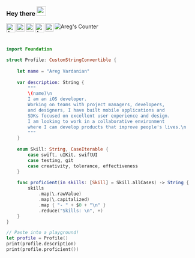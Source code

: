 ### Hey there <img src="https://media.giphy.com/media/hvRJCLFzcasrR4ia7z/giphy.gif" width="25px">

<a href="https://career.habr.com/aregv">
  <img align="left" alt="Areg's Habr" width="24px" src="https://cdn.icon-icons.com/icons2/2389/PNG/512/habr_logo_icon_145210.png" />
</a>
<a href="https://twitter.com/aregvardani">
  <img align="left" alt="Areg's | Twitter" width="22px" src="https://raw.githubusercontent.com/peterthehan/peterthehan/master/assets/twitter.svg" />
</a>
<a href="https://www.linkedin.com/in/areg-vardanian-b21b34225">
  <img align="left" alt="Areg's LinkedIN" width="22px" src="https://raw.githubusercontent.com/peterthehan/peterthehan/master/assets/linkedin.svg" />
</a>
<a href="https://open.spotify.com/playlist/2L0AQS408a0bGKsYDEWsBx?si=1bb340613a3446e3">
  <img align="left" alt="Areg's Spotify" width="24px" src="https://www.freeiconspng.com/uploads/spotify-icon-0.png" />
</a>
<a href="aregvarda@gmail.com">
  <img align="left" alt="Areg's Gmail" width="22px" src="https://w7.pngwing.com/pngs/376/601/png-transparent-gmail-logo-inbox-by-gmail-icon-email-google-contacts-gmail-logo-angle-text-heart-thumbnail.png" />
</a>
<a href="https://github.com/aregvarda">
  <img align="left" alt="Areg's Counter" src="https://visitor-badge.glitch.me/badge?page_id=aregvarda.aregvarda" />
</a>

<br>
<br>

```swift

import Foundation

struct Profile: CustomStringConvertible {
    
    let name = "Areg Vardanian"
    
    var description: String {
        """
        \(name)\n
        I am an iOS developer.
        Working on teams with project managers, developers, 
        and designers, I have built mobile applications and 
        SDKs focused on excellent user experience and design.
        I am looking to work in a collaborative environment 
        where I can develop products that improve people's lives.\n
        """
    }
    
    enum Skill: String, CaseIterable {
        case swift, uIKit, swiftUI
        case testing, git
        case creativity, tolerance, effectiveness
    }
    
    func proficient(in skills: [Skill] = Skill.allCases) -> String {
        skills
            .map(\.rawValue)
            .map(\.capitalized)
            .map { "- " + $0 + "\n" }
            .reduce("Skills: \n", +)
    }
}

// Paste into a playground!
let profile = Profile()
print(profile.description)
print(profile.proficient())

```
